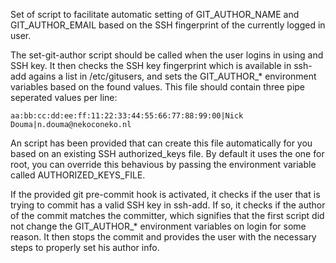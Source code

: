 Set of script to facilitate automatic setting of GIT_AUTHOR_NAME and 
GIT_AUTHOR_EMAIL based on the SSH fingerprint of the currently logged
in user.

The set-git-author script should be called when the user logins in using
and SSH key. It then checks the SSH key fingerprint which is available
in ssh-add agains a list in /etc/gitusers, and sets the GIT_AUTHOR_\*
environment variables based on the found values. This file should contain
three pipe seperated values per line:

```
aa:bb:cc:dd:ee:ff:11:22:33:44:55:66:77:88:99:00|Nick Douma|n.douma@nekoconeko.nl
```

An script has been provided that can create this file automatically for you based
on an existing SSH authorized_keys file. By default it uses the one for root,
you can override this behavious by passing the environment variable called
AUTHORIZED_KEYS_FILE.

If the provided git pre-commit hook is activated, it checks if the user
that is trying to commit has a valid SSH key in ssh-add. If so, it checks
if the author of the commit matches the committer, which signifies that
the first script did not change the GIT_AUTHOR_\* environment variables
on login for some reason. It then stops the commit and provides the user
with the necessary steps to properly set his author info.
